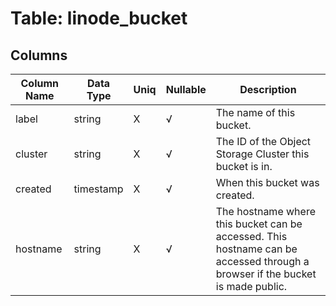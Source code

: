 # Table: linode_bucket

## Columns 

|  Column Name   |  Data Type  | Uniq | Nullable | Description | 
|  ----  | ----  | ----  | ----  | ---- | 
| label | string | X | √ | The name of this bucket. | 
| cluster | string | X | √ | The ID of the Object Storage Cluster this bucket is in. | 
| created | timestamp | X | √ | When this bucket was created. | 
| hostname | string | X | √ | The hostname where this bucket can be accessed. This hostname can be accessed through a browser if the bucket is made public. | 


